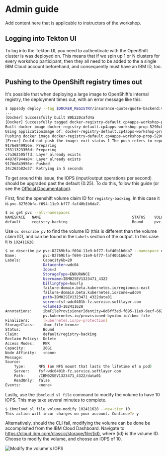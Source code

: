 # Admin guide

Add content here that is applicable to instructors of the workshop.

## Logging into Tekton UI

To log into the Tekton UI, you need to authenticate with the OpenShift cluster is was deployed on. This means that if we spin up 1 or N clusters for every workshop participant, then they all need to be added to the a single IBM Cloud account beforehand, and consequently must have an IBM ID, too.

## Pushing to the OpenShift registry times out

It's possible that when deploying a large image to OpenShift's internal registry, the deployment times out, with an error message like this:

```bash
$ appsody deploy --tag $DOCKER_REGISTRY/insurance-quote/quote-backend:v1 --push --namespace insurance-quote
...
[Docker] Successfully built 89b220cafd4a
[Docker] Successfully tagged docker-registry-default.cp4apps-workshop-prop-5290c8c8e5797924dc1ad5d1b85b37c0-0001.us-east.containers.appdomain.cloud/insurance-quote/quote-backend:1
Built docker image docker-registry-default.cp4apps-workshop-prop-5290c8c8e5797924dc1ad5d1b85b37c0-0001.us-east.containers.appdomain.cloud/insurance-quote/quote-backend:1
Using applicationImage of: docker-registry-default.cp4apps-workshop-prop-5290c8c8e5797924dc1ad5d1b85b37c0-0001.us-east.containers.appdomain.cloud/insurance-quote/quote-backend:1
Pushing docker image docker-registry-default.cp4apps-workshop-prop-5290c8c8e5797924dc1ad5d1b85b37c0-0001.us-east.containers.appdomain.cloud/insurance-quote/quote-backend:1
[Error] Could not push the image: exit status 1 The push refers to repository [docker-registry-default.cp4apps-workshop-prop-5290c8c8e5797924dc1ad5d1b85b37c0-0001.us-east.containers.appdomain.cloud/insurance-quote/quote-backend]
9176e849956e: Preparing
25311323356d: Preparing
c7a362505ffd: Layer already exists
4487d7944a84: Layer already exists
9176e849956e: Pushed
34c263b82e37: Retrying in 5 seconds
```

To get around this issue, the IOPS (input/output operations per second) should be upgraded past the default (0.25). To do this, follow this guide (or see the [Official Documentation](https://cloud.ibm.com/docs/openshift?topic=openshift-file_storage#file_change_storage_configuration)).

First, find the openshift volume claim ID for `registry-backing`. In this case it is `pvc-82769bfa-f694-11e9-bf77-faf40b1b6da7`.

```bash
$ oc get pvc --all-namespaces
NAMESPACE   NAME                                         STATUS    VOLUME                                     CAPACITY   ACCESS MODES   STORAGECLASS        AGE
default     registry-backing                             Bound     pvc-82769bfa-f694-11e9-bf77-faf40b1b6da7   20Gi       RWX            ibmc-file-bronze    4d
```

Use `oc describe pv` to find the volume ID (this is different than the volume claim ID), and can be found in the `Labels` section of the output. In this case it is `102411628`.

```bash
$ oc describe pv pvc-82769bfa-f694-11e9-bf77-faf40b1b6da7 --namespace default
Name:            pvc-82769bfa-f694-11e9-bf77-faf40b1b6da7
Labels:          CapacityGb=20
                 Datacenter=wdc04
                 Iops=2
                 StorageType=ENDURANCE
                 Username=IBM02SEV1323471_4322
                 billingType=hourly
                 failure-domain.beta.kubernetes.io/region=us-east
                 failure-domain.beta.kubernetes.io/zone=wdc04
                 path=IBM02SEV1323471_4322data01
                 server=fsf-wdc0401h-fz.service.softlayer.com
                 volumeId=102411628
Annotations:     ibmFileProvisionerIdentity=8d6ff3ed-f695-11e9-9ecf-66243bd50687
                 pv.kubernetes.io/provisioned-by=ibm.io/ibmc-file
Finalizers:      [kubernetes.io/pv-protection]
StorageClass:    ibmc-file-bronze
Status:          Bound
Claim:           default/registry-backing
Reclaim Policy:  Delete
Access Modes:    RWX
Capacity:        20Gi
Node Affinity:   <none>
Message:
Source:
    Type:      NFS (an NFS mount that lasts the lifetime of a pod)
    Server:    fsf-wdc0401h-fz.service.softlayer.com
    Path:      /IBM02SEV1323471_4322/data01
    ReadOnly:  false
Events:        <none>
```

Lastly, use the `ibmcloud sl file` command to modify the volume to have 10 IOPS. This may take several minutes to complete.

```bash
$ ibmcloud sl file volume-modify 102411628 --new-tier 10
This action will incur charges on your account. Continue?> y
```

Alternatively, should the CLI fail, modifying the volume can be done be accomplished from the IBM Cloud Dashboard. Navigate to <https://cloud.ibm.com/classic/storage/file/{id}>, where {id} is the volume ID. Choose to modify the volume, and choose an IOPS of 10.

![Modify the volume's IOPS](images/volume-ops.png)
